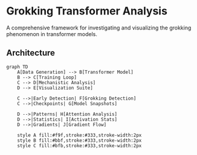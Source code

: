 # Grokking Transformer Analysis

A comprehensive framework for investigating and visualizing the grokking phenomenon in transformer models.

## Architecture
```mermaid
graph TD
    A[Data Generation] --> B[Transformer Model]
    B --> C[Training Loop]
    C --> D[Mechanistic Analysis]
    D --> E[Visualization Suite]
    
    C -->|Early Detection| F[Grokking Detection]
    C -->|Checkpoints| G[Model Snapshots]
    
    D -->|Patterns| H[Attention Analysis]
    D -->|Statistics| I[Activation Stats]
    D -->|Gradients| J[Gradient Flow]
    
    style A fill:#f9f,stroke:#333,stroke-width:2px
    style B fill:#bbf,stroke:#333,stroke-width:2px
    style C fill:#bfb,stroke:#333,stroke-width:2px
